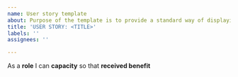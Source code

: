 ```yaml
---
name: User story template
about: Purpose of the template is to provide a standard way of displaying user stories
title: 'USER STORY: <TITLE>'
labels: ''
assignees: ''

---
```


As a **role** I can **capacity** so that **received benefit**
